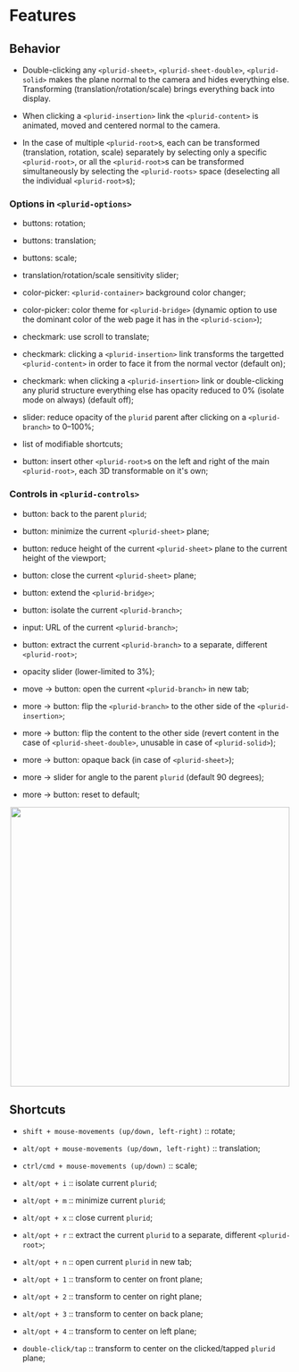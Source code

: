 <link rel="stylesheet" type="text/css" href="style.css">


# Features



## Behavior

+ Double-clicking any `<plurid-sheet>`, `<plurid-sheet-double>`, `<plurid-solid>` makes the plane normal to the camera and hides everything else. Transforming (translation/rotation/scale) brings everything back into display.

+ When clicking a `<plurid-insertion>` link the `<plurid-content>` is animated, moved and centered normal to the camera.

+ In the case of multiple `<plurid-root>`s, each can be transformed (translation, rotation, scale) separately by selecting only a specific `<plurid-root>`, or all the `<plurid-root>`s can be transformed simultaneously by selecting the `<plurid-roots>` space (deselecting all the individual `<plurid-root>`s);



### Options in `<plurid-options>`

+ buttons: rotation;

+ buttons: translation;

+ buttons: scale;

+ translation/rotation/scale sensitivity slider;

+ color-picker: `<plurid-container>` background color changer;

+ color-picker: color theme for `<plurid-bridge>` (dynamic option to use the dominant color of the web page it has in the `<plurid-scion>`);

+ checkmark: use scroll to translate;

+ checkmark: clicking a `<plurid-insertion>` link transforms the targetted `<plurid-content>` in order to face it from the normal vector (default on);

+ checkmark: when clicking a `<plurid-insertion>` link or double-clicking any plurid structure everything else has opacity reduced to 0% (isolate mode on always) (default off);

+ slider: reduce opacity of the `plurid` parent after clicking on a `<plurid-branch>` to 0–100%;

+ list of modifiable shortcuts;

+ button: insert other `<plurid-root>`s on the left and right of the main `<plurid-root>`, each 3D transformable on it's own;



### Controls in `<plurid-controls>`

+ button: back to the parent `plurid`;

+ button: minimize the current `<plurid-sheet>` plane;

+ button: reduce height of the current `<plurid-sheet>` plane to the current height of the viewport;

+ button: close the current `<plurid-sheet>` plane;

+ button: extend the `<plurid-bridge>`;

+ button: isolate the current `<plurid-branch>`;

+ input: URL of the current `<plurid-branch>`;

+ button: extract the current `<plurid-branch>` to a separate, different `<plurid-root>`;

+ opacity slider (lower-limited to 3%);

+ move -> button: open the current `<plurid-branch>` in new tab;

+ more -> button: flip the `<plurid-branch>` to the other side of the `<plurid-insertion>`;

+ more -> button: flip the content to the other side (revert content in the case of `<plurid-sheet-double>`, unusable in case of `<plurid-solid>`);

+ more -> button: opaque back (in case of `<plurid-sheet>`);

+ more -> slider for angle to the parent `plurid` (default 90 degrees);

+ more -> button: reset to default;

<p align="center">
    <img src="https://raw.githubusercontent.com/plurid/plurid.js/master/notes/Images/plurid-branch.png" height="500px">
</p>



## Shortcuts

+ `shift + mouse-movements (up/down, left-right)` :: rotate;

+ `alt/opt + mouse-movements (up/down, left-right)` :: translation;

+ `ctrl/cmd + mouse-movements (up/down)` :: scale;

+ `alt/opt + i` :: isolate current `plurid`;

+ `alt/opt + m` :: minimize current `plurid`;

+ `alt/opt + x` :: close current `plurid`;

+ `alt/opt + r` :: extract the current `plurid` to a separate, different `<plurid-root>`;

+ `alt/opt + n` :: open current `plurid` in new tab;

+ `alt/opt + 1` :: transform to center on front plane;

+ `alt/opt + 2` :: transform to center on right plane;

+ `alt/opt + 3` :: transform to center on back plane;

+ `alt/opt + 4` :: transform to center on left plane;

+ `double-click/tap` :: transform to center on the clicked/tapped `plurid` plane;
